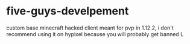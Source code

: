 # five-guys-develpement
custom base minecraft hacked client meant for pvp in 1.12.2, i don't recommend using it on hypixel because you will probably get banned L 
